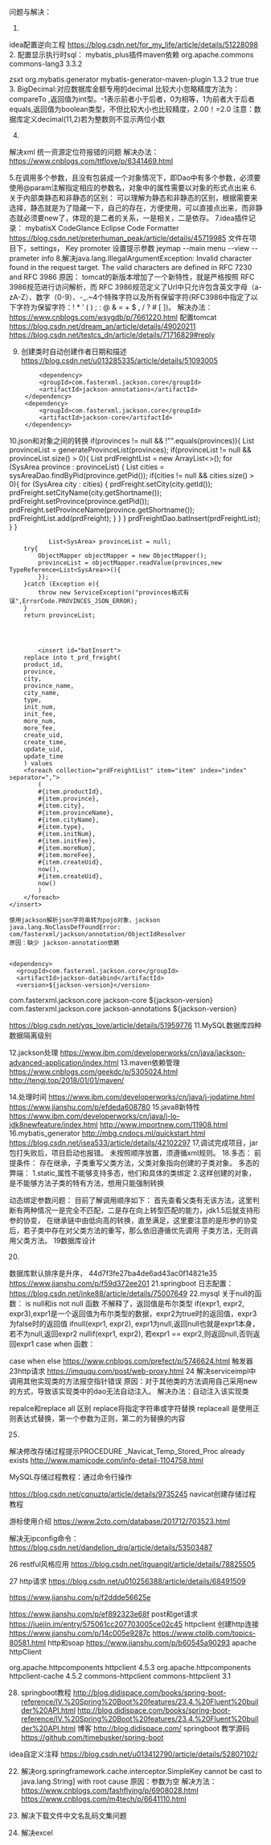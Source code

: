问题与解决：

1.
idea配置逆向工程
https://blog.csdn.net/for_my_life/article/details/51228098
2.
配置显示执行时sql：
mybatis_plus插件maven依赖
<dependency>
	<groupId>org.apache.commons</groupId>
	<artifactId>commons-lang3</artifactId>
	<version>3.3.2</version>
</dependency>

<finalName>zsxt</finalName>
  <plugins>
    <plugin>
      <groupId>org.mybatis.generator</groupId>
      <artifactId>mybatis-generator-maven-plugin</artifactId>
      <version>1.3.2</version>
      <configuration>
        <verbose>true</verbose>
        <overwrite>true</overwrite>
      </configuration>
    </plugin>
  </plugins>
3.
BigDecimal:对应数据库金额专用的decimal
比较大小忽略精度方法为：
compareTo ,返回值为int型。-1表示前者小于后者，0为相等，1为前者大于后者
equals,返回值为boolean类型，不但比较大小也比较精度，2.00！=2.0
注意：数据库定义decimal(11,2)若为整数则不显示两位小数

4.
解决xml 统一资源定位符报错的问题
解决办法：https://www.cnblogs.com/ttflove/p/6341469.html

5.在调用多个参数，且没有包装成一个对象情况下，即Dao中有多个参数，必须要使用@param注解指定相应的参数名，对象中的属性需要以对象的形式点出来
6.关于内部类静态和非静态的区别：
可以理解为静态和非静态的区别，根据需要来选择，静态就是为了隐藏一下，自己的存在，方便使用，可以直接点出来，而非静态就必须要new了，体现的是二者的关系，一是相关，二是依存。
7.idea插件记录：
	mybatisX
	CodeGlance
	Eclipse Code Formatter
		https://blog.csdn.net/preterhuman_peak/article/details/45719985
		文件在项目下，settings，
	Key promoter
	设置提示参数 jeymap --main menu --view --prameter info
8.解决java.lang.IllegalArgumentException: Invalid character found in the request target. The valid characters are defined in RFC 7230 and RFC 3986
	原因：
	tomcat的新版本增加了一个新特性，就是严格按照 RFC 3986规范进行访问解析，而 RFC 3986规范定义了Url中只允许包含英文字母（a-zA-Z）、数字（0-9）、-_.~4个特殊字符以及所有保留字符(RFC3986中指定了以下字符为保留字符：! * ’ ( ) ; : @ & = + $ , / ? # [ ])。
	解决办法：
	https://www.cnblogs.com/wsygdb/p/7661220.html
	配置tomcat
	https://blog.csdn.net/dream_an/article/details/49020211
	https://blog.csdn.net/testcs_dn/article/details/71716829#reply

9.	
	创建类时自动创建作者日期和描述
	https://blog.csdn.net/u013285335/article/details/51093005


			<dependency>
			<groupId>com.fasterxml.jackson.core</groupId>
			<artifactId>jackson-annotations</artifactId>
		</dependency>
		<dependency>
			<groupId>com.fasterxml.jackson.core</groupId>
			<artifactId>jackson-core</artifactId>
		</dependency>

10.json和对象之间的转换	
		       if(provinces != null && !"".equals(provinces)){
            List<SysArea> provinceList = generateProvinceList(provinces);
            if(provinceList != null && provinceList.size() > 0){
                List<PrdFreight> prdFreightList = new ArrayList<>();
                for (SysArea province : provinceList) {
                    List<SysArea> cities = sysAreaDao.findByPid(province.getPid());
                    if(cities != null && cities.size() > 0){
                        for (SysArea city : cities) {
                            prdFreight.setCity(city.getId());
                            prdFreight.setCityName(city.getShortname());
                            prdFreight.setProvince(province.getPid());
                            prdFreight.setProvinceName(province.getShortname());
                            prdFreightList.add(prdFreight);
                        }
                    }
                }
                prdFreightDao.batInsert(prdFreightList);
            }
        }


               List<SysArea> provinceList = null;
        try{
            ObjectMapper objectMapper = new ObjectMapper();
            provinceList = objectMapper.readValue(provinces,new TypeReference<List<SysArea>>(){
            });
        }catch (Exception e){
            throw new ServiceException("provinces格式有误",ErrorCode.PROVINCES_JSON_ERROR);
        }
        return provinceList;




            <insert id="batInsert">
        replace into t_prd_freight(
        product_id,
        province,
        city,
        province_name,
        city_name,
        type,
        init_num,
        init_fee,
        more_num,
        more_fee,
        create_uid,
        create_time,
        update_uid,
        update_time
        ) values
        <foreach collection="prdFreightList" item="item" index="index" separator=",">
            (
            #{item.productId},
            #{item.province},
            #{item.city},
            #{item.provinceName},
            #{item.cityName},
            #{item.type},
            #{item.initNum},
            #{item.initFee},
            #{item.moreNum},
            #{item.moreFee},
            #{item.createUid},
            now(),
            #{item.createUid},
            now()
            )
        </foreach>
    </insert>

    使用jackson解析json字符串转为pojo对象，jackson java.lang.NoClassDefFoundError: com/fasterxml/jackson/annotation/ObjectIdResolver
    原因：缺少 jackson-annotation依赖


    <dependency>  
      <groupId>com.fasterxml.jackson.core</groupId>  
      <artifactId>jackson-databind</artifactId>  
      <version>${jackson-version}</version>  
</dependency>  
<dependency>  
      <groupId>com.fasterxml.jackson.core</groupId>  
      <artifactId>jackson-core</artifactId>  
      <version>${jackson-version}</version>  
</dependency>  
<dependency>  
      <groupId>com.fasterxml.jackson.core</groupId>  
      <artifactId>jackson-annotations</artifactId>  
      <version>${jackson-version}</version>  
</dependency> 

https://blog.csdn.net/yqs_love/article/details/51959776 
 11.MySQL数据库四种数据隔离级别
	
 12.jackson处理
 https://www.ibm.com/developerworks/cn/java/jackson-advanced-application/index.html
 13.maven依赖管理
https://www.cnblogs.com/geekdc/p/5305024.html
http://tengj.top/2018/01/01/maven/

 14.处理时间
 https://www.ibm.com/developerworks/cn/java/j-jodatime.html
 https://www.jianshu.com/p/efdeda608780
 15.java8新特性
 https://www.ibm.com/developerworks/cn/java/j-lo-jdk8newfeature/index.html
 http://www.importnew.com/11908.html
 16.mybatis_generator
 http://mbg.cndocs.ml/quickstart.html
 https://blog.csdn.net/isea533/article/details/42102297
 17,调试完成项目，jar包打失败后，项目启动也报错。
 未按照顺序放置，须遵循xml规则。
 18.多态：
 前提条件：
 	存在继承，子类重写父类方法，父类对象指向创建的子类对象。
 	多态的弊端：
 		1.static,属性不能够支持多态，他们和具体的类绑定
 		2.这样创建的对象，是不能够方法子类的特有方法，想用只能强制转换

 动态绑定参数问题：
 	目前了解调用顺序如下：
 		首先查看父类有无该方法，这里判断有两种情况一是完全不匹配，二是存在向上转型匹配的能力，jdk1.5后就支持形参的协变，
 		在继承链中由低向高的转换，直至满足，这里要注意的是形参的协变后，若子类中存在对父类方法的重写，那么依旧遵循优先调用
 		子类方法，无则调用父类方法。
19数据库设计


20.
数据库默认排序是升序，
44d7f3fe27ba4de6ad43ac0f14821e35
https://www.jianshu.com/p/f59d372ee201
21.springboot 日志配置：
https://blog.csdn.net/inke88/article/details/75007649
22.mysql
关于null的函数：
is null和is not null 函数 不解释了，返回值是布尔类型
if(expr1, expr2, expr3),expr1是一个返回值为布尔类型的数据，expr2为true时的返回值，expr3为false时的返回值
ifnull(expr1, expr2), expr1为null,返回null也就是expr1本身，若不为null,返回expr2
nullif(expr1, expr2), 若expr1 == expr2,则返回null,否则返回expr1
case when 函数：

case when else
https://www.cnblogs.com/prefect/p/5746624.html
触发器
23http请求
https://imququ.com/post/web-proxy.html
24
解决serviceimpl中调用其他实现类的方法报空指针错误
原因：对于其他类的方法调用自己采用new的方式，导致该实现类中的dao无法自动注入。
解决办法：自动注入该实现类

repalce和replace all 区别
replace将指定字符串或字符替换 replaceall 是使用正则表达式替换，第一个参数为正则，第二的为替换的内容

25.
解决修改存储过程提示PROCEDURE _Navicat_Temp_Stored_Proc already exists
http://www.mamicode.com/info-detail-1104758.html

MySQL存储过程教程：通过命令行操作

https://blog.csdn.net/cqnuztq/article/details/9735245
navicat创建存储过程教程

游标使用介绍
https://www.2cto.com/database/201712/703523.html

解决无ipconfig命令：
https://blog.csdn.net/dandelion_drq/article/details/53503487

26 restful风格应用
https://blog.csdn.net/itguangit/article/details/78825505

27 http请求
https://blog.csdn.net/u010256388/article/details/68491509

https://www.jianshu.com/p/f2ddde56625e

https://www.jianshu.com/p/ef892323e68f
post和get请求
https://juejin.im/entry/575061cc207703005ce02c45
httpclient 创建http连接
https://www.jianshu.com/p/14c005e9287c
https://www.ctolib.com/topics-80581.html
http和soap
https://www.jianshu.com/p/b60545a90293
apache httpClient
<!-- https://mvnrepository.com/artifact/org.apache.httpcomponents/httpclient -->
<dependency>
    <groupId>org.apache.httpcomponents</groupId>
    <artifactId>httpclient</artifactId>
    <version>4.5.3</version>
</dependency>

<!-- https://mvnrepository.com/artifact/org.apache.httpcomponents/httpclient-cache -->
<dependency>
    <groupId>org.apache.httpcomponents</groupId>
    <artifactId>httpclient-cache</artifactId>
    <version>4.5.2</version>
</dependency>

<!-- https://mvnrepository.com/artifact/commons-httpclient/commons-httpclient -->
<dependency>
    <groupId>commons-httpclient</groupId>
    <artifactId>commons-httpclient</artifactId>
    <version>3.1</version>
</dependency>

28. springboot教程
http://blog.didispace.com/books/spring-boot-reference/IV.%20Spring%20Boot%20features/23.4.%20Fluent%20builder%20API.html
http://blog.didispace.com/books/spring-boot-reference/IV.%20Spring%20Boot%20features/23.4.%20Fluent%20builder%20API.html
博客
http://blog.didispace.com/
springboot 教学源码
https://github.com/timebusker/spring-boot

idea自定义注释
https://blog.csdn.net/u013412790/article/details/52807102/

22. 解决org.springframework.cache.interceptor.SimpleKey cannot be cast to java.lang.String] with root cause
    原因：参数为空
    解决方法：
    https://www.cnblogs.com/fashflying/p/6908028.html
    https://www.cnblogs.com/m4tech/p/6641110.html
23. 解决下载文件中文名乱码文集问题

24. 解决excel
